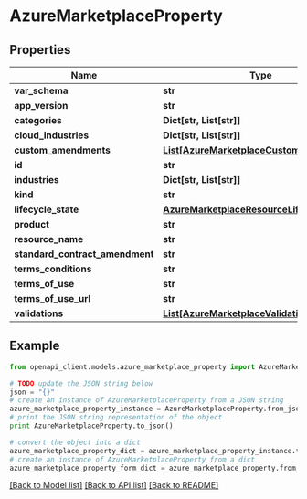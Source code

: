 # AzureMarketplaceProperty


## Properties
Name | Type | Description | Notes
------------ | ------------- | ------------- | -------------
**var_schema** | **str** |  | [optional] 
**app_version** | **str** |  | [optional] 
**categories** | **Dict[str, List[str]]** |  | [optional] 
**cloud_industries** | **Dict[str, List[str]]** |  | [optional] 
**custom_amendments** | [**List[AzureMarketplaceCustomAmendment]**](AzureMarketplaceCustomAmendment.md) |  | [optional] 
**id** | **str** |  | [optional] 
**industries** | **Dict[str, List[str]]** |  | [optional] 
**kind** | **str** |  | [optional] 
**lifecycle_state** | [**AzureMarketplaceResourceLifecycleState**](AzureMarketplaceResourceLifecycleState.md) |  | [optional] 
**product** | **str** |  | [optional] 
**resource_name** | **str** |  | [optional] 
**standard_contract_amendment** | **str** |  | [optional] 
**terms_conditions** | **str** |  | [optional] 
**terms_of_use** | **str** |  | [optional] 
**terms_of_use_url** | **str** |  | [optional] 
**validations** | [**List[AzureMarketplaceValidation]**](AzureMarketplaceValidation.md) |  | [optional] 

## Example

```python
from openapi_client.models.azure_marketplace_property import AzureMarketplaceProperty

# TODO update the JSON string below
json = "{}"
# create an instance of AzureMarketplaceProperty from a JSON string
azure_marketplace_property_instance = AzureMarketplaceProperty.from_json(json)
# print the JSON string representation of the object
print AzureMarketplaceProperty.to_json()

# convert the object into a dict
azure_marketplace_property_dict = azure_marketplace_property_instance.to_dict()
# create an instance of AzureMarketplaceProperty from a dict
azure_marketplace_property_form_dict = azure_marketplace_property.from_dict(azure_marketplace_property_dict)
```
[[Back to Model list]](../README.md#documentation-for-models) [[Back to API list]](../README.md#documentation-for-api-endpoints) [[Back to README]](../README.md)


